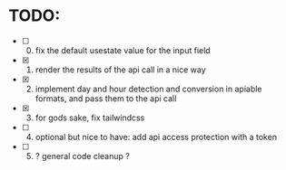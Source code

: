 # TODO:
- [ ] 0. fix the default usestate value for the input field
- [x] 1. render the results of the api call in a nice way 
- [x] 2. implement day and hour detection and conversion in apiable formats, and pass them to the api call
- [x] 3. for gods sake, fix tailwindcss
- [ ] 4. optional but nice to have: add api access protection with a token
- [ ] 5. ? general code cleanup ?